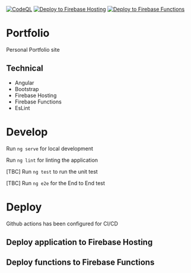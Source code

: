 [![CodeQL](https://github.com/dylannnn/dylannnn.github.io/actions/workflows/codeql-analysis.yml/badge.svg)](https://github.com/dylannnn/dylannnn.github.io/actions/workflows/codeql-analysis.yml) [![Deploy to Firebase Hosting](https://github.com/dylannnn/dylannnn.github.io/actions/workflows/firebase-hosting-merge.yml/badge.svg)](https://github.com/dylannnn/dylannnn.github.io/actions/workflows/firebase-hosting-merge.yml) [![Deploy to Firebase Functions](https://github.com/dylannnn/dylannnn.github.io/actions/workflows/firbase-functions-manual.yml/badge.svg)](https://github.com/dylannnn/dylannnn.github.io/actions/workflows/firbase-functions-manual.yml)
# Portfolio

Personal Portfolio site

## Technical
- Angular
- Bootstrap
- Firebase Hosting
- Firebase Functions
- EsLint

# Develop

Run `ng serve` for local development

Run `ng lint` for linting the application

[TBC] Run `ng test` to run the unit test

[TBC] Run `ng e2e` for the End to End test

# Deploy

Github actions has been configured for CI/CD
## Deploy application to Firebase Hosting

## Deploy functions to Firebase Functions
